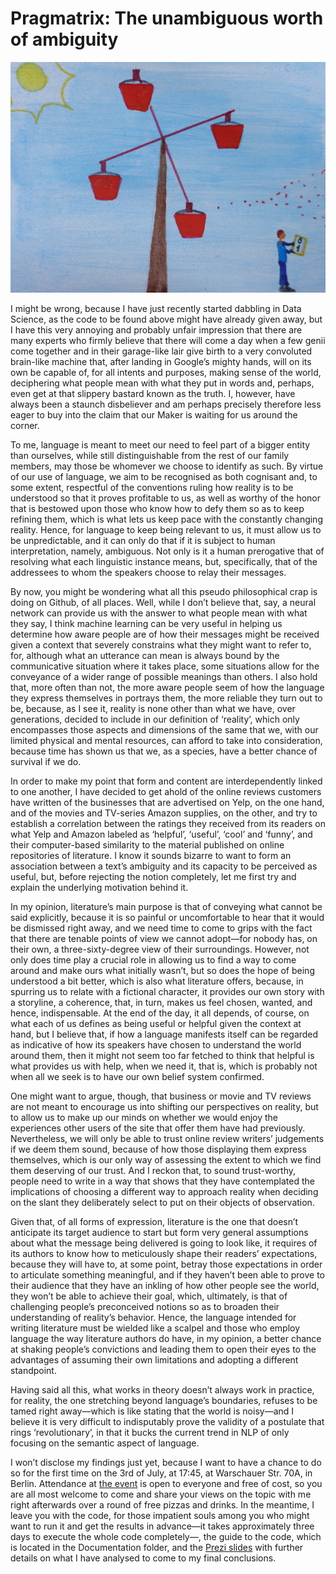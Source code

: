 # Pragmatrix: The unambiguous worth of ambiguity

![Of windmills and other hallucinogens](pragmatrix.jpg)


I might be wrong, because I have just recently started dabbling in Data Science, as the code to be found above might have already given away, but I have this very annoying and probably unfair impression that there are many experts who firmly believe that there will come a day when a few genii come together and in their garage-like lair give birth to a very convoluted brain-like machine that, after landing in Google’s mighty hands, will on its own be capable of, for all intents and purposes, making sense of the world, deciphering what people mean with what they put in words and, perhaps, even get at that slippery bastard known as the truth. I, however, have always been a staunch disbeliever and am perhaps precisely therefore less eager to buy into the claim that our Maker is waiting for us around the corner.

To me, language is meant to meet our need to feel part of a bigger entity than ourselves, while still distinguishable from the rest of our family members, may those be whomever we choose to identify as such. By virtue of our use of language, we aim to be recognised as both cognisant and, to some extent, respectful of the conventions ruling how reality is to be understood so that it proves profitable to us, as well as worthy of the honor that is bestowed upon those who know how to defy them so as to keep refining them, which is what lets us keep pace with the constantly changing reality. Hence, for language to keep being relevant to us, it must allow us to be unpredictable, and it can only do that if it is subject to human interpretation, namely, ambiguous. Not only is it a human prerogative that of resolving what each linguistic instance means, but, specifically, that of the addressees to whom the speakers choose to relay their messages.

By now, you might be wondering what all this pseudo philosophical crap is doing on Github, of all places. Well, while I don’t believe that, say, a neural network can provide us with the answer to what people mean with what they say, I think machine learning can be very useful in helping us determine how aware people are of how their messages might be received given a context that severely constrains what they might want to refer to, for, although what an utterance can mean is always bound by the communicative situation where it takes place, some situations allow for the conveyance of a wider range of possible meanings than others. I also hold that, more often than not, the more aware people seem of how the language they express themselves in portrays them, the more reliable they turn out to be, because, as I see it, reality is none other than what we have, over generations, decided to include in our definition of ‘reality’, which only encompasses those aspects and dimensions of the same that we, with our limited physical and mental resources, can afford to take into consideration, because time has shown us that we, as a species, have a better chance of survival if we do.

In order to make my point that form and content are interdependently linked to one another, I have decided to get ahold of the online reviews customers have written of the businesses that are advertised on Yelp, on the one hand, and of the movies and TV-series Amazon supplies, on the other, and try to establish a correlation between the ratings they received from its readers on what Yelp and Amazon labeled as ‘helpful’, ‘useful’, ‘cool’ and ‘funny’, and their computer-based similarity to the material published on online repositories of literature. I know it sounds bizarre to want to form an association between a text’s ambiguity and its capacity to be perceived as useful, but, before rejecting the notion completely, let me first try and explain the underlying motivation behind it.

In my opinion, literature’s main purpose is that of conveying what cannot be said explicitly, because it is so painful or uncomfortable to hear that it would be dismissed right away, and we need time to come to grips with the fact that there are tenable points of view we cannot adopt—for nobody has, on their own, a three-sixty-degree view of their surroundings. However, not only does time play a crucial role in allowing us to find a way to come around and make ours what initially wasn’t, but so does the hope of being understood a bit better, which is also what literature offers, because, in spurring us to relate with a fictional character, it provides our own story with a storyline, a coherence, that, in turn, makes us feel chosen, wanted, and hence, indispensable. At the end of the day, it all depends, of course, on what each of us defines as being useful or helpful given the context at hand, but I believe that, if how a language manifests itself can be regarded as indicative of how its speakers have chosen to understand the world around them, then it might not seem too far fetched to think that helpful is what provides us with help, when we need it, that is, which is probably not when all we seek is to have our own belief system confirmed.

One might want to argue, though, that business or movie and TV reviews are not meant to encourage us into shifting our perspectives on reality, but to allow us to make up our minds on whether we would enjoy the experiences other users of the site that offer them have had previously. Nevertheless, we will only be able to trust online review writers’ judgements if we deem them sound, because of how those displaying them express themselves, which is our only way of assessing the extent to which we find them deserving of our trust. And I reckon that, to sound trust-worthy, people need to write in a way that shows that they have contemplated the implications of choosing a different way to approach reality when deciding on the slant they deliberately select to put on their objects of observation.

Given that, of all forms of expression, literature is the one that doesn’t anticipate its target audience to start but form very general assumptions about what the message being delivered is going to look like, it requires of its authors to know how to meticulously shape their readers’ expectations, because they will have to, at some point, betray those expectations in order to articulate something meaningful, and if they haven’t been able to prove to their audience that they have an inkling of how other people see the world, they won’t be able to achieve their goal, which, ultimately, is that of challenging people’s preconceived notions so as to broaden their understanding of reality’s behavior. Hence, the language intended for writing literature must be wielded like a scalpel and those who employ language the way literature authors do have, in my opinion, a better chance at shaking people’s convictions and leading them to open their eyes to the advantages of assuming their own limitations and adopting a different standpoint.

Having said all this, what works in theory doesn’t always work in practice, for reality, the one  stretching beyond language’s boundaries, refuses to be tamed right away—which is like stating that the world is noisy—and I believe it is very difficult to indisputably prove the validity of a postulate that rings ‘revolutionary’, in that it bucks the current trend in NLP of only focusing on the semantic aspect of language.

I won’t disclose my findings just yet, because I want to have a chance to do so for the first time on the 3rd of July, at 17:45, at Warschauer Str. 70A, in Berlin. Attendance at [the event](https://www.meetup.com/es/Data-Science-Community-Day/events/251477730/) is open to everyone and free of cost, so you are all most welcome to come and share your views on the topic with me right afterwards over a round of free pizzas and drinks. In the meantime, I leave you with the code, for those impatient souls among you who might want to run it and get the results in advance—it takes approximately three days to execute the whole code completely—, the guide to the code, which is located in the Documentation folder, and the [Prezi slides](https://prezi.com/view/4Ks0OsrINVTKblpwLxVE/) with further details on what I have analysed to come to my final conclusions.
